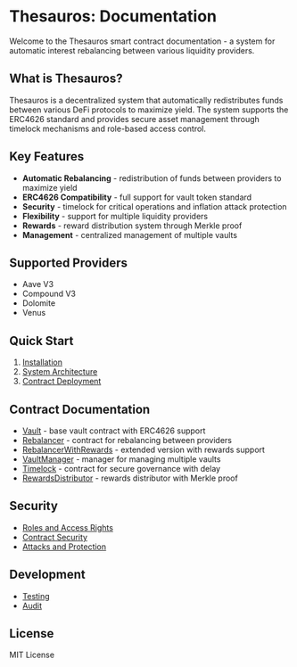 # Thesauros: Documentation

Welcome to the Thesauros smart contract documentation - a system for automatic interest rebalancing between various liquidity providers.

## What is Thesauros?

Thesauros is a decentralized system that automatically redistributes funds between various DeFi protocols to maximize yield. The system supports the ERC4626 standard and provides secure asset management through timelock mechanisms and role-based access control.

## Key Features

- **Automatic Rebalancing** - redistribution of funds between providers to maximize yield
- **ERC4626 Compatibility** - full support for vault token standard
- **Security** - timelock for critical operations and inflation attack protection
- **Flexibility** - support for multiple liquidity providers
- **Rewards** - reward distribution system through Merkle proof
- **Management** - centralized management of multiple vaults

## Supported Providers

- Aave V3
- Compound V3
- Dolomite
- Venus

## Quick Start

1. [Installation](development/installation.md)
2. [System Architecture](architecture.md)
3. [Contract Deployment](development/deployment.md)

## Contract Documentation

- [Vault](contracts/vault.md) - base vault contract with ERC4626 support
- [Rebalancer](contracts/rebalancer.md) - contract for rebalancing between providers
- [RebalancerWithRewards](contracts/rebalancer-with-rewards.md) - extended version with rewards support
- [VaultManager](contracts/vault-manager.md) - manager for managing multiple vaults
- [Timelock](contracts/timelock.md) - contract for secure governance with delay
- [RewardsDistributor](contracts/rewards-distributor.md) - rewards distributor with Merkle proof

## Security

- [Roles and Access Rights](security/roles.md)
- [Contract Security](security/contract-security.md)
- [Attacks and Protection](security/attacks-protection.md)

## Development

- [Testing](development/testing.md)
- [Audit](development/audit.md)

## License

MIT License 